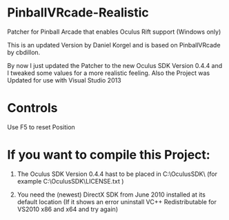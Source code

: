 PinballVRcade-Realistic
=============

Patcher for Pinball Arcade that enables Oculus Rift support (Windows only)


This is an updated Version by Daniel Korgel and is based on PinballVRcade by cbdillon.

By now I just updated the Patcher to the new Oculus SDK Version 0.4.4 and I tweaked some values for a more realistic feeling. Also the Project was Updated for use with Visual Studio 2013

Controls
==============


Use F5 to reset Position


If you want to compile this Project:
==============


1) The Oculus SDK Version 0.4.4 hast to be placed in C:\OculusSDK\ (for example C:\OculusSDK\LICENSE.txt )

2) You need the (newest) DirectX SDK from June 2010 installed at its default location (If it shows an error uninstall VC++ Redistributable for VS2010 x86 and x64 and try again)

